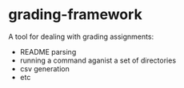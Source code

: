 # grading-framework
A tool for dealing with grading assignments:
- README parsing
- running a command aganist a set of directories
- csv generation
- etc
